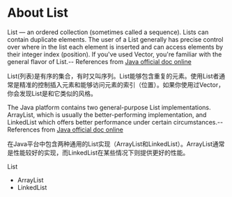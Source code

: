 # About List  

List — an ordered collection (sometimes called a sequence). Lists can contain duplicate elements. The user of a List generally has precise control over where in the list each element is inserted and can access elements by their integer index (position). If you've used Vector, you're familiar with the general flavor of List.-- References from [Java official doc online](https://docs.oracle.com/javase/tutorial/collections/interfaces/index.html)   

List(列表)是有序的集合，有时又叫序列。List能够包含重复的元素。使用List者通常是精准的控制插入元素和能够访问元素的索引（位置）。如果你使用过Vector，你会发现List是和它类似的风格。  


The Java platform contains two general-purpose List implementations. ArrayList, which is usually the better-performing implementation, and LinkedList which offers better performance under certain circumstances.-- References from [Java official doc online](https://docs.oracle.com/javase/tutorial/collections/interfaces/list.html)  

在Java平台中包含两种通用的List实现（ArrayList和LinkedList）。ArrayList通常是性能较好的实现，而LinkedList在某些情况下则提供更好的性能。

List  
- ArrayList
- LinkedList